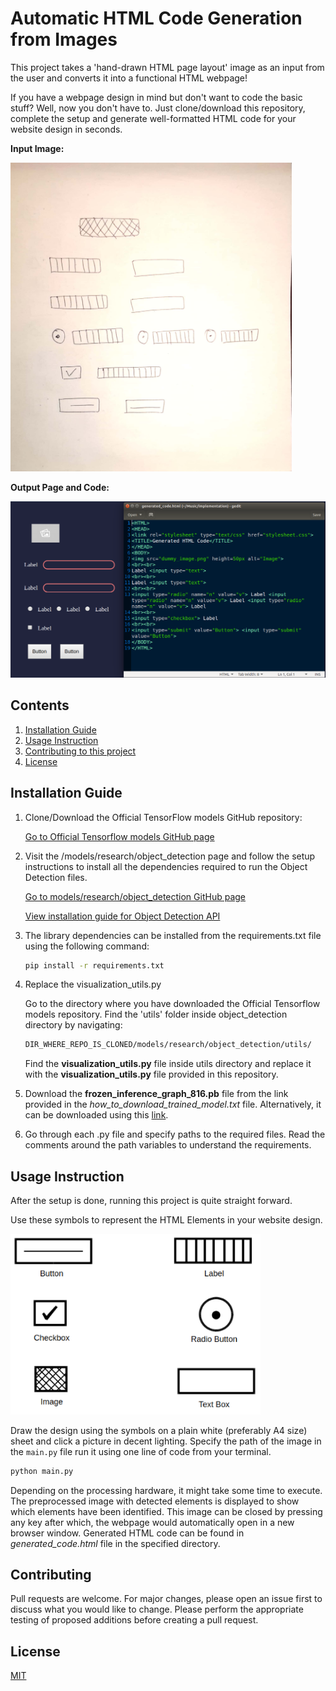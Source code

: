 # Automatic HTML Code Generation from Images

This project takes a 'hand-drawn HTML page layout' image as an input from the user and converts it into a functional HTML webpage!

If you have a webpage design in mind but don't want to code the basic stuff? Well, now you don't have to. Just clone/download this repository, complete the setup and generate well-formatted HTML code for your website design in seconds.

**Input Image:**

<img src='images_for_README/test_imgs_3.jpg' width='450'>

**Output Page and Code:**

<img src='images_for_README/code_and_page.png' width='750'>

## Contents

1. [Installation Guide](##Installation-Guide)
2. [Usage Instruction](#Usage-Instruction)
3. [Contributing to this project](#Contributing)
4. [License](#License)

## Installation Guide

1. Clone/Download the Official TensorFlow models GitHub repository:

   [Go to Official Tensorflow models GitHub page](https://github.com/tensorflow/models)
  
2. Visit the /models/research/object_detection page and follow the setup instructions to install all the dependencies required to run the Object Detection files.

   [Go to models/research/object_detection GitHub page](https://github.com/tensorflow/models/tree/master/research/object_detection)

   [View installation guide for Object Detection API](https://github.com/tensorflow/models/blob/master/research/object_detection/g3doc/installation.md)

3. The library dependencies can be installed from the requirements.txt file using the following command:

   ```bash
   pip install -r requirements.txt
   ```
4. Replace the visualization_utils.py 

   Go to the directory where you have downloaded the Official Tensorflow models repository. Find the 'utils' folder inside object_detection directory by navigating:

   ```bash
   DIR_WHERE_REPO_IS_CLONED/models/research/object_detection/utils/
   ```
  
   Find the **visualization_utils.py** file inside utils directory and replace it with the **visualization_utils.py** file provided in this repository.

5. Download the **frozen_inference_graph_816.pb** file from the link provided in the _how_to_download_trained_model.txt_  file. Alternatively, it can be downloaded using this [link](https://www.dropbox.com/sh/r7m3p0qikumtjuc/AABKP8kGBUzE8-pJo-WqGWD9a?dl=0). 

6. Go through each .py file and specify paths to the required files. Read the comments around the path variables to understand the requirements. 

## Usage Instruction

After the setup is done, running this project is quite straight forward. 

Use these symbols to represent the HTML Elements in your website design.
 
<img src='images_for_README/symbols.png' width='400' align='centre'>

Draw the design using the symbols on a plain white (preferably A4 size) sheet and click a picture in decent lighting. Specify the path of the image in the `main.py` file run it using one line of code from your terminal.
 
```python
python main.py
```
Depending on the processing hardware, it might take some time to execute. The preprocessed image with detected elements is displayed to show which elements have been identified. This image can be closed by pressing any key after which, the webpage would automatically open in a new browser window. Generated HTML code can be found in _generated_code.html_  file in the specified directory.

## Contributing
Pull requests are welcome. For major changes, please open an issue first to discuss what you would like to change. Please perform the appropriate testing of proposed additions before creating a pull request.

## License
[MIT](https://choosealicense.com/licenses/mit/)
